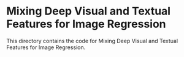 # Mixing Deep Visual and Textual Features for Image Regression

This directory contains the code for Mixing Deep Visual and Textual Features for Image Regression.
